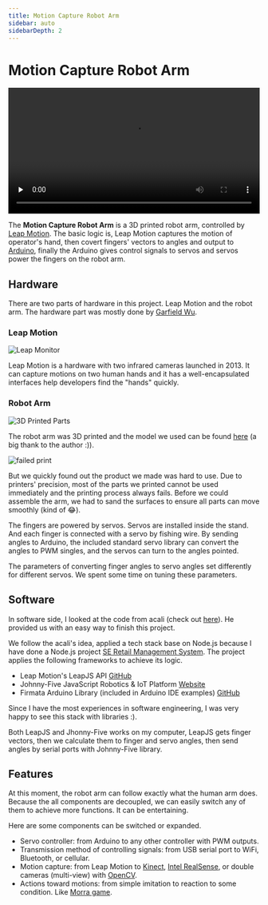 ```yaml
---
title: Motion Capture Robot Arm
sidebar: auto
sidebarDepth: 2
---
```

# Motion Capture Robot Arm

<video style="width: 100%;" src="http://bill-main-1251735069.cosgz.myqcloud.com/Leap-Motion-Robot-Arm.mp4" controls preload="none">
You see this text because your browser does not support embedded videos. But you can still click [here](http://bill-main-1251735069.cosgz.myqcloud.com/Leap-Motion-Robot-Arm.mp4) to download this video.
</video>

The **Motion Capture Robot Arm** is a 3D printed robot arm, controlled by [Leap Motion](https://www.leapmotion.com/). The basic logic is, Leap Motion captures the motion of operator's hand, then covert fingers' vectors to angles and output to [Arduino](https://www.arduino.cc/), finally the Arduino gives control signals to servos and servos power the fingers on the robot arm.

## Hardware
There are two parts of hardware in this project. Leap Motion and the robot arm. The hardware part was mostly done by [Garfield Wu](https://github.com/wjqzero).

### Leap Motion
![Leap Monitor](/robot-arm/leap-monitor.jpg)

Leap Motion is a hardware with two infrared cameras launched in 2013. It can capture motions on two human hands and it has a well-encapsulated interfaces help developers find the "hands" quickly.

### Robot Arm
![3D Printed Parts](/robot-arm/3d-printed-part.png) 

The robot arm was 3D printed and the model we used can be found [here](https://hackaday.io/project/102439-robot-hand-bionic-hand-prosthesis-prototype) (a big thank to the author :)).

![failed print](/robot-arm/print-failed.jpg)

But we quickly found out the product we made was hard to use. Due to printers' precision, most of the parts we printed cannot be used immediately and the printing process always fails. Before we could assemble the arm, we had to sand the surfaces to ensure all parts can move smoothly (kind of :joy:).

The fingers are powered by servos. Servos are installed inside the stand. And each finger is connected with a servo by fishing wire. By sending angles to Arduino, the included standard servo library can convert the angles to PWM singles, and the servos can turn to the angles pointed.

The parameters of converting finger angles to servo angles set differently for different servos. We spent some time on tuning these parameters.

## Software

In software side, I looked at the code from acali (check out [here](<http://www.instructables.com/id/Robotic-Hand-controlled-by-Gesture-with-Arduino-Le/> )). He provided us with an easy way to finish this project. 

We follow the acali's idea, applied a tech stack base on Node.js because I have done a Node.js project [SE Retail Management System](/projects/se-system.html). The project applies the following frameworks to achieve its logic.

* Leap Motion's LeapJS API [GitHub](https://github.com/leapmotion/leapjs)
* Johnny-Five JavaScript Robotics & IoT Platform [Website](http://johnny-five.io/)
* Firmata Arduino Library (included in Arduino IDE examples) [GitHub](https://github.com/firmata/arduino)

Since I have the most experiences in software engineering, I was very happy to see this stack with libraries :).

Both LeapJS and Jhonny-Five works on my computer, LeapJS gets finger vectors, then we calculate them to finger and servo angles, then send angles by serial ports with Johnny-Five library.

## Features

At this moment, the robot arm can follow exactly what the human arm does. Because the all components are decoupled, we can easily switch any of them to achieve more functions. It can be entertaining.

Here are some components can be switched or expanded.

* Servo controller: from Arduino to any other controller with PWM outputs.
* Transmission method of controlling signals: from USB serial port to WiFi, Bluetooth, or cellular.
* Motion capture: from Leap Motion to [Kinect](https://developer.microsoft.com/en-us/windows/kinect), [Intel RealSense](https://software.intel.com/realsense), or double cameras (multi-view) with [OpenCV](https://opencv.org/).
* Actions toward motions: from simple imitation to reaction to some condition. Like [Morra game](https://en.wikipedia.org/wiki/Morra_(game)).